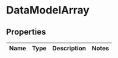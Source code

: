 
# DataModelArray

## Properties
Name | Type | Description | Notes
------------ | ------------- | ------------- | -------------




